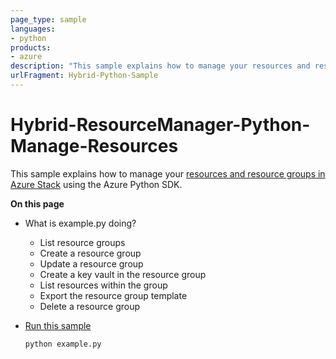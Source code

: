 ```yaml
---
page_type: sample
languages:
- python
products:
- azure
description: "This sample explains how to manage your resources and resource groups in Azure Stack using the Azure Python SDK."
urlFragment: Hybrid-Python-Sample
---
```


# Hybrid-ResourceManager-Python-Manage-Resources

This sample explains how to manage your
[resources and resource groups in Azure Stack](https://azure.microsoft.com/en-us/documentation/articles/resource-group-overview/#resource-groups)
using the Azure Python SDK.

**On this page**

- What is example.py doing?
    - List resource groups
    - Create a resource group
    - Update a resource group
    - Create a key vault in the resource group
    - List resources within the group
    - Export the resource group template
    - Delete a resource group


- [Run this sample](#run)
    ```
    python example.py
    ```


